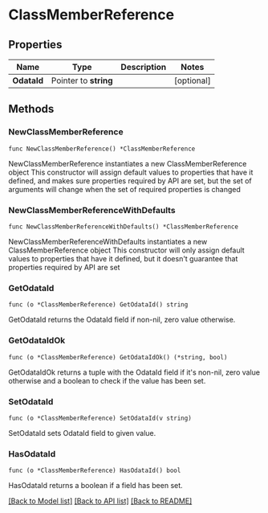 # ClassMemberReference

## Properties

Name | Type | Description | Notes
------------ | ------------- | ------------- | -------------
**OdataId** | Pointer to **string** |  | [optional] 

## Methods

### NewClassMemberReference

`func NewClassMemberReference() *ClassMemberReference`

NewClassMemberReference instantiates a new ClassMemberReference object
This constructor will assign default values to properties that have it defined,
and makes sure properties required by API are set, but the set of arguments
will change when the set of required properties is changed

### NewClassMemberReferenceWithDefaults

`func NewClassMemberReferenceWithDefaults() *ClassMemberReference`

NewClassMemberReferenceWithDefaults instantiates a new ClassMemberReference object
This constructor will only assign default values to properties that have it defined,
but it doesn't guarantee that properties required by API are set

### GetOdataId

`func (o *ClassMemberReference) GetOdataId() string`

GetOdataId returns the OdataId field if non-nil, zero value otherwise.

### GetOdataIdOk

`func (o *ClassMemberReference) GetOdataIdOk() (*string, bool)`

GetOdataIdOk returns a tuple with the OdataId field if it's non-nil, zero value otherwise
and a boolean to check if the value has been set.

### SetOdataId

`func (o *ClassMemberReference) SetOdataId(v string)`

SetOdataId sets OdataId field to given value.

### HasOdataId

`func (o *ClassMemberReference) HasOdataId() bool`

HasOdataId returns a boolean if a field has been set.


[[Back to Model list]](../README.md#documentation-for-models) [[Back to API list]](../README.md#documentation-for-api-endpoints) [[Back to README]](../README.md)


